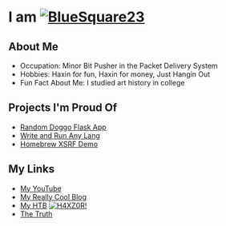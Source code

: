 # I am [![BlueSquare23](https://johnlradford.io/favicon.ico)](https://bluesquare23.sh/BlueSquare23 "BlueSquare23")

## About Me 
* Occupation: Minor Bit Pusher in the Packet Delivery System
* Hobbies: Haxin for fun, Haxin for money, Just Hangin Out
* Fun Fact About Me: I studied art history in college

## Projects I'm Proud Of
* [Random Doggo Flask App](https://bluesquare23.sh/Web_Development/tree/master/FlaskApp "Doggo Flask App")
* [Write and Run Any Lang](https://bluesquare23.sh/WriteAndRun "Okay, really it only does like 15, but still...")
* [Homebrew XSRF Demo](https://johnlradford.io/2021/08/07/my-homebrew-xsrf-demonstration/ "Haxin Myself") 

## My Links
* [My YouTube](https://www.youtube.com/channel/UCU9dq3widkIqXD40yQsawtA "My YouTube")
* [My Really Cool Blog](https://johnlradford.io/ "johnlradford.io")
* [My HTB](https://www.bluesquare23.sh/htb.html) [![H4XZ0R!](https://www.hackthebox.eu/images/icon20.png)](https://www.bluesquare23.sh/htb.html)
* [The Truth](https://tailiens.com/ "Secret Link")
